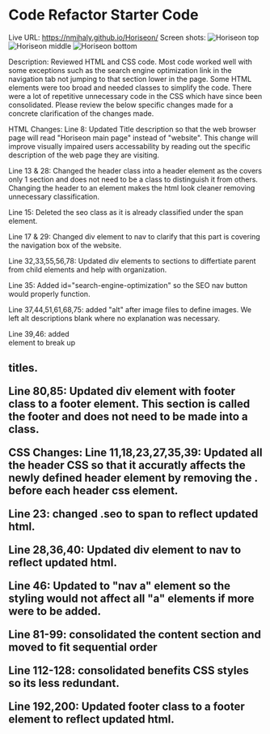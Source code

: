 # Code Refactor Starter Code
Live URL: https://nmihaly.github.io/Horiseon/
Screen shots:
![Horiseon top](https://user-images.githubusercontent.com/80426878/116023334-c299c400-a600-11eb-8f8c-1fb383f64041.png)
![Horiseon middle](https://user-images.githubusercontent.com/80426878/116023349-c88fa500-a600-11eb-8bc4-84e0c33569ad.png)
![Horiseon bottom](https://user-images.githubusercontent.com/80426878/116023399-de04cf00-a600-11eb-823d-8bd3c876667d.png)

Description: 
Reviewed HTML and CSS code. Most code worked well with some exceptions such as the search engine optimization link in the navigation tab not jumping to that section lower in the page. Some HTML elements were too broad and needed classes to simplify the code. There were a lot of repetitive unnecessary code in the CSS which have since been consolidated. Please review the below specific changes made for a concrete clarification of the changes made. 

HTML Changes:
Line 8: 
Updated Title description so that the web browser page will read "Horiseon main page" instead of "website". This change will improve visually impaired users accessability by reading out the specific description of the web page they are visiting. 

Line 13 & 28: 
Changed the header class into a header element as the covers only 1 section and does not need to be a class to distinguish it from others. Changing the header to an element makes the html look cleaner removing unnecessary classification. 

Line 15:
Deleted the seo class as it is already classified under the span element.

Line 17 & 29: Changed div element to nav to clarify that this part is covering the navigation box of the website. 

Line 32,33,55,56,78: Updated div elements to sections to differtiate parent from child elements and help with organization. 

Line 35: Added id="search-engine-optimization" so the SEO nav button would properly function. 

Line 37,44,51,61,68,75: added "alt" after image files to define images. We left alt descriptions blank where no explanation was necessary.

Line 39,46: added <br/>element to break up <h2> titles.

Line 80,85: Updated div element with footer class to a footer element. This section is called the footer and does not need to be made into a class. 


CSS Changes:
Line 11,18,23,27,35,39: 
Updated all the header CSS so that it accuratly affects the newly defined header element by removing the . before each header css element.

Line 23: changed .seo to span to reflect updated html.

Line 28,36,40: Updated div element to nav to reflect updated html.

Line 46: Updated to "nav a" element so the styling would not affect all "a" elements if more were to be added.

Line 81-99: consolidated the content section and moved to fit sequential order

Line 112-128: consolidated benefits CSS styles so its less redundant.

Line 192,200: Updated footer class to a footer element to reflect updated html.
